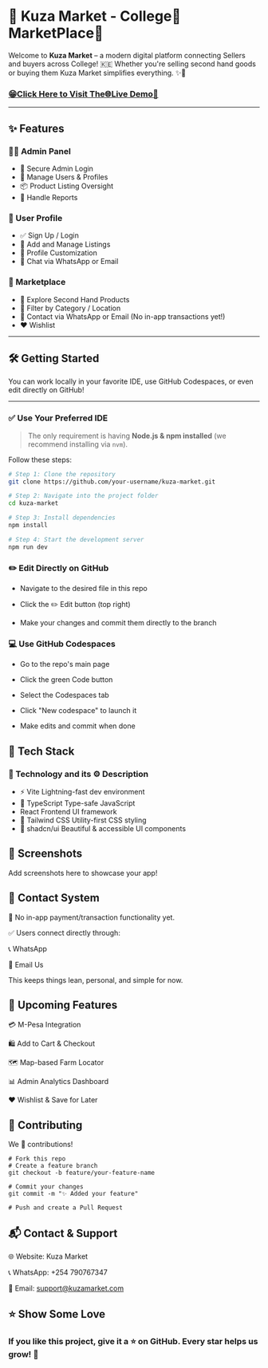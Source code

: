 # 🚀 Kuza Market - College🏫 MarketPlace🛒

Welcome to **Kuza Market** – a modern digital platform connecting Sellers and buyers across College! 🇰🇪 Whether you're selling second hand goods or buying them Kuza Market simplifies everything. ✨📲

### [😁Click Here to Visit The🌐Live Demo🚀](https://kuzamarket2.vercel.app/)
---

## ✨ Features

### 👩‍💼 Admin Panel
- 🔐 Secure Admin Login
- 🧑 Manage Users & Profiles
- 📦 Product Listing Oversight
- 🚨 Handle Reports

### 👤 User Profile
- ✅ Sign Up / Login
- 🧾 Add and Manage Listings
- 📸 Profile Customization
- 💬 Chat via WhatsApp or Email

### 🛒 Marketplace
- 🥬 Explore Second Hand Products
- 📍 Filter by Category / Location
- 📨 Contact via WhatsApp or Email (No in-app transactions yet!)
- ❤️ Wishlist

---

## 🛠️ Getting Started

You can work locally in your favorite IDE, use GitHub Codespaces, or even edit directly on GitHub!

---

### ✅ Use Your Preferred IDE

> The only requirement is having **Node.js & npm installed** (we recommend installing via `nvm`).

Follow these steps:

```bash
# Step 1: Clone the repository
git clone https://github.com/your-username/kuza-market.git

# Step 2: Navigate into the project folder
cd kuza-market

# Step 3: Install dependencies
npm install

# Step 4: Start the development server
npm run dev
```
### ✏️ Edit Directly on GitHub
- Navigate to the desired file in this repo

- Click the ✏️ Edit button (top right)

- Make your changes and commit them directly to the branch

### 💻 Use GitHub Codespaces
- Go to the repo's main page

- Click the green Code button

- Select the Codespaces tab

- Click "New codespace" to launch it

- Make edits and commit when done

## 🧰 Tech Stack

### 🔧 Technology and its ⚙️ Description
- ⚡ Vite	Lightning-fast dev environment
- 📘 TypeScript	Type-safe JavaScript
-  React	Frontend UI framework
- 💨 Tailwind CSS	Utility-first CSS styling
- 🧱 shadcn/ui	Beautiful & accessible UI components

## 📸 Screenshots
Add screenshots here to showcase your app!


## 📲 Contact System
🚫 No in-app payment/transaction functionality yet.

✅ Users connect directly through:

📞 WhatsApp

📧 Email Us

This keeps things lean, personal, and simple for now.

## 🌱 Upcoming Features
💳 M-Pesa Integration

🛍️ Add to Cart & Checkout

🗺️ Map-based Farm Locator

📊 Admin Analytics Dashboard

❤️ Wishlist & Save for Later

## 🤝 Contributing
We 💚 contributions!
```
# Fork this repo
# Create a feature branch
git checkout -b feature/your-feature-name

# Commit your changes
git commit -m "✨ Added your feature"

# Push and create a Pull Request
```

## 📬 Contact & Support
🌐 Website: Kuza Market

📞 WhatsApp: +254 790767347

📧 Email: support@kuzamarket.com

## ⭐ Show Some Love
### If you like this project, give it a ⭐ on GitHub. Every star helps us grow! 💫
